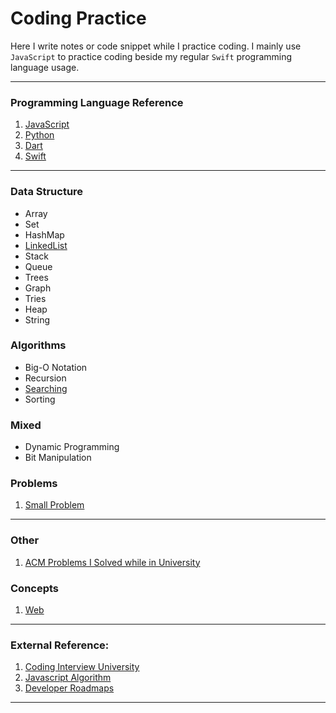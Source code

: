 # Coding Practice
Here I write notes or code snippet while I practice coding. I mainly use `JavaScript` to practice coding beside my regular `Swift` programming language usage. 

***
### Programming Language Reference
1. [JavaScript](https://github.com/mahmudahsan/thinkdiff/tree/master/javascript)
2. [Python](https://github.com/mahmudahsan/thinkdiff/tree/master/python-language)
3. [Dart](https://github.com/mahmudahsan/flutter/tree/master/dart)
4. [Swift](https://github.com/mahmudahsan/iOS-Swift-SwiftUI/blob/master/swift.md)
***

### Data Structure 
- Array
- Set
- HashMap
- [LinkedList](linked-list.md)
- Stack
- Queue
- Trees
- Graph
- Tries
- Heap
- String

### Algorithms
- Big-O Notation
- Recursion
- [Searching](searching.md)
- Sorting

### Mixed
- Dynamic Programming
- Bit Manipulation

### Problems
1. [Small Problem](small.md)
***

### Other
1. [ACM Problems I Solved while in University](https://github.com/mahmudahsan/203-ACM-Problems-Code)


### Concepts
1. [Web](web-tutorial.md)
***

### External Reference:
1. [Coding Interview University](https://github.com/jwasham/coding-interview-university)
2. [Javascript Algorithm](https://github.com/trekhleb/javascript-algorithms)
3. [Developer Roadmaps](https://roadmap.sh/)
***
